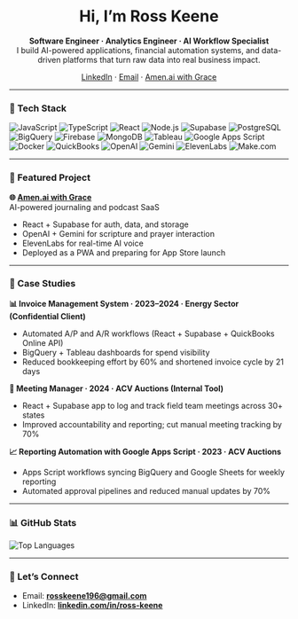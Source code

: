 <!-- Profile README: Ross Keene -->

<h1 align="center">Hi, I’m Ross Keene</h1>
<p align="center">
  <b>Software Engineer · Analytics Engineer · AI Workflow Specialist</b><br/>
  I build AI-powered applications, financial automation systems, and data-driven platforms that turn raw data into real business impact.
</p>

<p align="center">
  <a href="https://www.linkedin.com/in/ross-keene/">LinkedIn</a> ·
  <a href="mailto:rosskeene196@gmail.com">Email</a> ·
  <a href="https://www.amenaiwithgrace.com">Amen.ai with Grace</a>
</p>

---

### 🧰 Tech Stack

![JavaScript](https://img.shields.io/badge/Code-JavaScript-informational?style=flat&logo=javascript&logoColor=white&color=F7DF1E)
![TypeScript](https://img.shields.io/badge/Code-TypeScript-informational?style=flat&logo=typescript&logoColor=white&color=3178C6)
![React](https://img.shields.io/badge/Frontend-React-informational?style=flat&logo=react&logoColor=white&color=61DAFB)
![Node.js](https://img.shields.io/badge/Backend-Node.js-informational?style=flat&logo=node.js&logoColor=white&color=339933)
![Supabase](https://img.shields.io/badge/DB-Supabase-informational?style=flat&logo=supabase&logoColor=white&color=3ECF8E)
![PostgreSQL](https://img.shields.io/badge/DB-PostgreSQL-informational?style=flat&logo=postgresql&logoColor=white&color=4169E1)
![BigQuery](https://img.shields.io/badge/Data-BigQuery-informational?style=flat&logo=googlecloud&logoColor=white&color=4285F4)
![Firebase](https://img.shields.io/badge/Platform-Firebase-informational?style=flat&logo=firebase&logoColor=white&color=FFCA28)
![MongoDB](https://img.shields.io/badge/DB-MongoDB-informational?style=flat&logo=mongodb&logoColor=white&color=47A248)
![Tableau](https://img.shields.io/badge/BI-Tableau-informational?style=flat&logo=tableau&logoColor=white&color=E97627)
![Google Apps Script](https://img.shields.io/badge/Automation-Google%20Apps%20Script-informational?style=flat&logo=google&logoColor=white&color=34A853)
![Docker](https://img.shields.io/badge/Tools-Docker-informational?style=flat&logo=docker&logoColor=white&color=2496ED)
![QuickBooks](https://img.shields.io/badge/API-QuickBooks%20Online-informational?style=flat&logo=intuit&logoColor=white&color=2CA01C)
![OpenAI](https://img.shields.io/badge/AI-OpenAI-informational?style=flat&logo=openai&logoColor=white&color=412991)
![Gemini](https://img.shields.io/badge/AI-Gemini-informational?style=flat&logo=google&logoColor=white&color=1a73e8)
![ElevenLabs](https://img.shields.io/badge/Voice-ElevenLabs-informational?style=flat&logoColor=white&color=111)
![Make.com](https://img.shields.io/badge/Automation-Make.com-informational?style=flat&logo=make&logoColor=white&color=5F00FF)

---

### 🚀 Featured Project

**🌐 [Amen.ai with Grace](https://www.amenaiwithgrace.com)**  
AI-powered journaling and podcast SaaS
- React + Supabase for auth, data, and storage
- OpenAI + Gemini for scripture and prayer interaction
- ElevenLabs for real-time AI voice
- Deployed as a PWA and preparing for App Store launch

---

### 💼 Case Studies

**📊 Invoice Management System · 2023–2024 · Energy Sector (Confidential Client)**  
- Automated A/P and A/R workflows (React + Supabase + QuickBooks Online API)  
- BigQuery + Tableau dashboards for spend visibility  
- Reduced bookkeeping effort by 60% and shortened invoice cycle by 21 days

**📅 Meeting Manager · 2024 · ACV Auctions (Internal Tool)**  
- React + Supabase app to log and track field team meetings across 30+ states  
- Improved accountability and reporting; cut manual meeting tracking by 70%

**📈 Reporting Automation with Google Apps Script · 2023 · ACV Auctions**  
- Apps Script workflows syncing BigQuery and Google Sheets for weekly reporting  
- Automated approval pipelines and reduced manual updates by 70%

---

### 📊 GitHub Stats


![Top Languages](https://github-readme-stats.vercel.app/api/top-langs/?username=CodeNinja202&layout=compact&theme=tokyonight)


---

### 🤝 Let’s Connect

- Email: **rosskeene196@gmail.com**  
- LinkedIn: **[linkedin.com/in/ross-keene](https://www.linkedin.com/in/ross-keene/)**  

